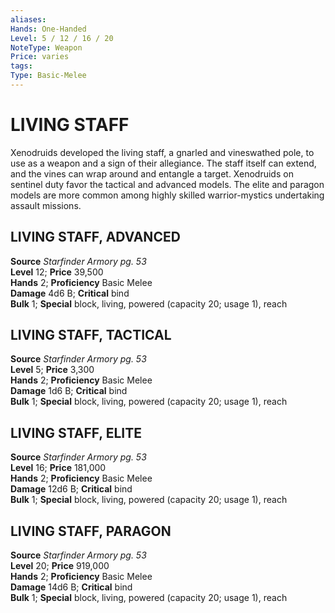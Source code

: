 ```yaml
---
aliases: 
Hands: One-Handed
Level: 5 / 12 / 16 / 20
NoteType: Weapon
Price: varies
tags: 
Type: Basic-Melee
---
```

# LIVING STAFF
Xenodruids developed the living staff, a gnarled and vineswathed pole, to use as a weapon and a sign of their allegiance. The staff itself can extend, and the vines can wrap around and entangle a target. Xenodruids on sentinel duty favor the tactical and advanced models. The elite and paragon models are more common among highly skilled warrior-mystics undertaking assault missions.  

##  LIVING STAFF, ADVANCED

**Source** _Starfinder Armory pg. 53_  
**Level** 12; **Price** 39,500  
**Hands** 2; **Proficiency** Basic Melee  
**Damage** 4d6 B; **Critical** bind  
**Bulk** 1; **Special** block, living, powered (capacity 20; usage 1), reach

##  LIVING STAFF, TACTICAL

**Source** _Starfinder Armory pg. 53_  
**Level** 5; **Price** 3,300  
**Hands** 2; **Proficiency** Basic Melee  
**Damage** 1d6 B; **Critical** bind  
**Bulk** 1; **Special** block, living, powered (capacity 20; usage 1), reach

## LIVING STAFF, ELITE

**Source** _Starfinder Armory pg. 53_  
**Level** 16; **Price** 181,000  
**Hands** 2; **Proficiency** Basic Melee  
**Damage** 12d6 B; **Critical** bind  
**Bulk** 1; **Special** block, living, powered (capacity 20; usage 1), reach

##  LIVING STAFF, PARAGON

**Source** _Starfinder Armory pg. 53_  
**Level** 20; **Price** 919,000  
**Hands** 2; **Proficiency** Basic Melee  
**Damage** 14d6 B; **Critical** bind  
**Bulk** 1; **Special** block, living, powered (capacity 20; usage 1), reach